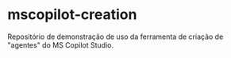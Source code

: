 # mscopilot-creation
Repositório de demonstração de uso da ferramenta de criação de "agentes" do MS Copilot Studio.
